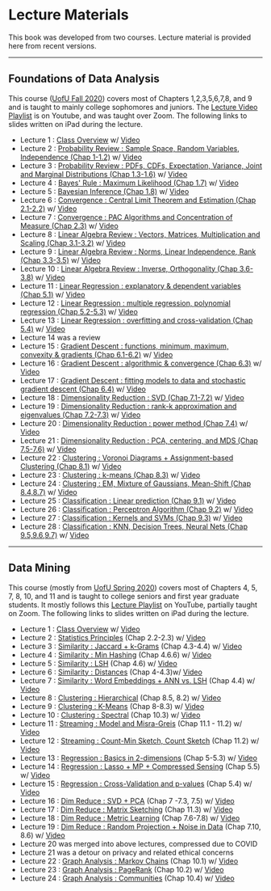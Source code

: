 # Lecture Materials

This book was developed from two courses.  Lecture material is provided here from recent versions.   

---
## Foundations of Data Analysis
This course ([UofU Fall 2020](https://www.cs.utah.edu/~jeffp/teaching/FoDA-2020/FoDA.html)) covers most of Chapters 1,2,3,5,6,7,8, and 9 and is taught to mainly college sophomores and juniors.  The [Lecture Video  Playlist](https://youtube.com/playlist?list=PLbuogVdPnkCqwPNYh6kX3TiTbu3WyoXcV) is on Youtube, and was taught over Zoom.    The following links to slides written on iPad during the lecture.  

- Lecture 1 : [Class Overview](FoDA-L1.pdf) w/ [Video](https://www.youtube.com/watch?v=6OKyHgfPoxI)
- Lecture 2 : [Probability Review : Sample Space, Random Variables, Independence (Chap 1-1.2)](FoDA-L2.pdf) w/ [Video](https://www.youtube.com/watch?v=yJTiUWyiG8M)
- Lecture 3 : [Probability Review : PDFs, CDFs, Expectation, Variance, Joint and Marginal Distributions (Chap 1.3-1.6)](FoDA-L3.pdf) w/ [Video](https://www.youtube.com/watch?v=Y2c6QzbcPvs)
- Lecture 4 : [Bayes' Rule : Maximum Likelihood (Chap 1.7)](FoDA-L4.pdf) w/ [Video](https://www.youtube.com/watch?v=jS2I7BSuU9c)
- Lecture 5 : [Bayesian Inference (Chap 1.8)](FoDA-L5.pdf) w/ [Video](https://www.youtube.com/watch?v=wv0A47Lpzrw)
- Lecture 6 : [Convergence : Central Limit Theorem and Estimation (Chap 2.1-2.2)](FoDA-L6.pdf) w/ [Video](https://www.youtube.com/watch?v=7RR_Xkd45fc)
- Lecture 7 : [Convergence : PAC Algorithms and Concentration of Measure (Chap 2.3)](FoDA-L7.pdf) w/ [Video](https://www.youtube.com/watch?v=UQqj-unGyDQ)
- Lecture 8 : [Linear Algebra Review : Vectors, Matrices, Multiplication and Scaling (Chap 3.1-3.2)](FoDA-L8.pdf) w/ [Video](https://www.youtube.com/watch?v=FWdZn-wqvN0)
- Lecture 9 : [Linear Algebra Review : Norms, Linear Independence, Rank (Chap 3.3-3.5)](FoDA-L9.pdf) w/ [Video](https://www.youtube.com/watch?v=gxoXH1JlGCA)
- Lecture 10 : [Linear Algebra Review : Inverse, Orthogonality (Chap 3.6-3.8)](FoDA-L10.pdf) w/ [Video](https://www.youtube.com/watch?v=fYjhyWIJh18)
- Lecture 11 : [Linear Regression : explanatory & dependent variables (Chap 5.1)](FoDA-L11.pdf) w/ [Video](https://www.youtube.com/watch?v=PlW83Zt8z-8)
- Lecture 12 : [Linear Regression : multiple regression, polynomial regression (Chap 5.2-5.3)](FoDA-L12.pdf) w/ [Video](https://www.youtube.com/watch?v=ilk40EqBnB4)
- Lecture 13 : [Linear Regression : overfitting and cross-validation (Chap 5.4)](FoDA-L13.pdf) w/ [Video](https://www.youtube.com/watch?v=k9CJSzozMHU)
- Lecture 14 was a review
- Lecture 15 : [Gradient Descent : functions, minimum, maximum, convexity & gradients (Chap 6.1-6.2)](FoDA-L15.pdf) w/ [Video](https://www.youtube.com/watch?v=vVp0aC1rpsM)
- Lecture 16 : [Gradient Descent : algorithmic & convergence (Chap 6.3)](FoDA-L16.pdf) w/ [Video](https://www.youtube.com/watch?v=gIjLa2s71gE)
- Lecture 17 : [Gradient Descent : fitting models to data and stochastic gradient descent (Chap 6.4)](FoDA-L17.pdf) w/ [Video](https://www.youtube.com/watch?v=WMSHJ-k848g)
- Lecture 18 : [Dimensionality Reduction : SVD (Chap 7.1-7.2)](FoDA-L18.pdf) w/ [Video](https://www.youtube.com/watch?v=grbu4AuvjZU)
- Lecture 19 : [Dimensionality Reduction : rank-k approximation and eigenvalues (Chap 7.2-7.3)](FoDA-L19.pdf) w/ [Video](https://www.youtube.com/watch?v=ZQ-GXBsrLf4)
- Lecture 20 : [Dimensionality Reduction : power method (Chap 7.4)](FoDA-L20.pdf) w/ [Video](https://www.youtube.com/watch?v=-sVvdRMChas)
- Lecture 21 : [Dimensionality Reduction : PCA, centering, and MDS (Chap 7.5-7.6)](FoDA-L21.pdf) w/ [Video](https://www.youtube.com/watch?v=ulh-hnkrcio)
- Lecture 22 : [Clustering : Voronoi Diagrams + Assignment-based Clustering (Chap 8.1)](FoDA-L22.pdf) w/ [Video](https://www.youtube.com/watch?v=C_cYT0ID3_Y)
- Lecture 23 : [Clustering : k-means (Chap 8.3)](FoDA-L23.pdf) w/ [Video](https://www.youtube.com/watch?v=BIxny3uE_XU)
- Lecture 24 : [Clustering : EM, Mixture of Gaussians, Mean-Shift (Chap 8.4,8.7)](FoDA-L24.pdf) w/ [Video](https://www.youtube.com/watch?v=e50pZxALk7o)
- Lecture 25 : [Classification : Linear prediction (Chap 9.1)](FoDA-L25.pdf) w/ [Video](https://www.youtube.com/watch?v=lrXj8T-4T_g)
- Lecture 26 : [Classification : Perceptron Algorithm (Chap 9.2)](FoDA-L26.pdf) w/ [Video](https://www.youtube.com/watch?v=7RkdNRgX6d0)
- Lecture 27 : [Classification : Kernels and SVMs (Chap 9.3)](FoDA-L27.pdf) w/ [Video](https://www.youtube.com/watch?v=jfGBUk8upPM)
- Lecture 28 : [Classification : KNN, Decision Trees, Neural Nets (Chap 9.5,9.6,9.7)](FoDA-L28.pdf) w/ [Video](https://www.youtube.com/watch?v=tD6e-BWdEA4)

---
## Data Mining
This course (mostly from [UofU Spring 2020](https://www.cs.utah.edu/~jeffp/teaching/cs5140-S20/cs5140.html)) covers most of Chapters 4, 5, 7, 8, 10, and 11 and is taught to college seniors and first year graduate students.  It mostly follows this [Lecture Playlist](https://www.youtube.com/playlist?list=PLbuogVdPnkCrEf65zrd3J1UG3LT6TcDlt) on YouTube, partially taught on Zoom.   The following links to slides written on iPad during the lecture.  

- Lecture 1 : [Class Overview](DM-L1.pdf) w/ [Video](https://www.youtube.com/watch?v=pbFm-TGmm5U)
- Lecture 2 : [Statistics Principles](DM-L2.pdf) (Chap 2.2-2.3) w/ [Video](https://www.youtube.com/watch?v=UEGbHg77824)
- Lecture 3 : [Similarity : Jaccard + k-Grams](DM-L3.pdf) (Chap 4.3-4.4) w/ [Video](https://www.youtube.com/watch?v=lW-vlO_UQSU)
- Lecture 4 : [Similarity : Min Hashing](DM-L4.pdf) (Chap 4.6.6) w/ [Video](https://www.youtube.com/watch?v=YXU7clNrynQ)
- Lecture 5 : [Similarity : LSH](DM-L5.pdf) (Chap 4.6) w/ [Video](https://www.youtube.com/watch?v=6OO_2C3DmaA)
- Lecture 6 : [Similarity : Distances](DM-L6.pdf)  (Chap 4-4.3)w/ [Video](https://www.youtube.com/watch?v=pfK8QnXsFt8)
- Lecture 7 : [Similarity : Word Embeddings + ANN vs. LSH](DM-L7.pdf) (Chap 4.4) w/ [Video](https://www.youtube.com/watch?v=FzVOw2yJNZ4)
- Lecture 8 : [Clustering : Hierarchical](DM-L8.pdf) (Chap 8.5, 8.2) w/ [Video](https://www.youtube.com/watch?v=KPUmHlh43HM)
- Lecture 9 : [Clustering : K-Means](DM-L9.pdf) (Chap 8-8.3) w/ [Video](https://www.youtube.com/watch?v=a0ErEUXUI2g)
- Lecture 10 : [Clustering : Spectral](DM-L10.pdf) (Chap 10.3) w/ [Video](https://www.youtube.com/watch?v=ZSOj4IhGqXs)
- Lecture 11 : [Streaming : Model and Misra-Greis](DM-L11.pdf) (Chap 11.1 - 11.2) w/ [Video](https://www.youtube.com/watch?v=0B_onLZLftQ)
- Lecture 12 : [Streaming : Count-Min Sketch, Count Sketch](DM-L12.pdf) (Chap 11.2) w/ [Video](https://www.youtube.com/watch?v=mEm1xg5RHEs)
- Lecture 13 : [Regression : Basics in 2-dimensions](DM-L13.pdf) (Chap 5-5.3) w/ [Video](https://www.youtube.com/watch?v=fBALa9mC6Wk)
- Lecture 14 : [Regression : Lasso + MP + Compressed Sensing](DM-L14.pdf) (Chap 5.5) w/ [Video](https://www.youtube.com/watch?v=670b4oOGxIg)
- Lecture 15 : [Regression : Cross-Validation and p-values](DM-L15.pdf) (Chap 5.4) w/ [Video](https://www.youtube.com/watch?v=h6K_WwraZKw)
- Lecture 16 : [Dim Reduce : SVD + PCA](DM-L16.pdf)  (Chap 7 -7.3, 7.5) w/ [Video](https://www.youtube.com/watch?v=hw1B6P4b45E)
- Lecture 17 : [Dim Reduce : Matrix Sketching](DM-L17.pdf) (Chap 11.3) w/ [Video](https://www.youtube.com/watch?v=TBR-s4AXFPY)
- Lecture 18 : [Dim Reduce : Metric Learning](DM-L18.pdf) (Chap 7.6-7.8) w/ [Video](https://www.youtube.com/watch?v=aGN2ywd1nyA)
- Lecture 19 : [Dim Reduce : Random Projection + Noise in Data](DM-L19.pdf) (Chap 7.10, 8.6) w/ [Video](https://www.youtube.com/watch?v=27p_a7cEfoM)
- Lecture 20 was merged into above lectures, compressed due to COVID
- Lecture 21 was a detour on privacy and related ethical concerns
- Lecture 22 : [Graph Analysis : Markov Chains](DM-L22.pdf) (Chap 10.1) w/ [Video](https://www.youtube.com/watch?v=H16hC1z_TNM)
- Lecture 23 : [Graph Analysis : PageRank](DM-L23.pdf) (Chap 10.2) w/ [Video](https://www.youtube.com/watch?v=SesSn7CxeEI)
- Lecture 24 : [Graph Analysis : Communities](DM-L24.pdf) (Chap 10.4) w/ [Video](https://www.youtube.com/watch?v=8mq-xi7Qaqk)
